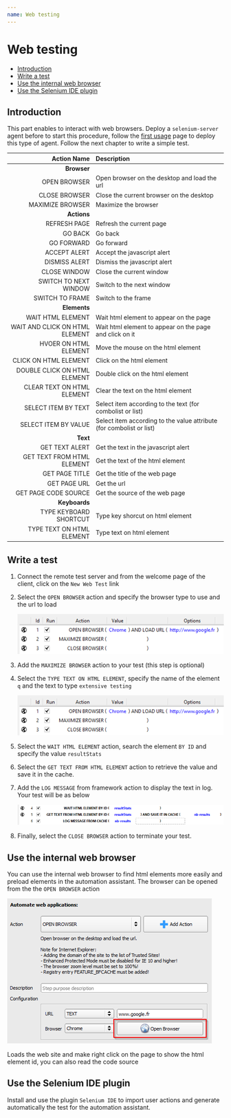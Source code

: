 ```yaml
---
name: Web testing
---
```


# Web testing

* [Introduction](web_testing#introduction)
* [Write a test](web_testing#write-a-test)
* [Use the internal web browser](web_testing#use-the-internal-web-browser)
* [Use the Selenium IDE plugin](web_testing#use-the-selenium-ide-plugin)

## Introduction

This part enables to interact with web browsers.
Deploy a `selenium-server` agent before to start this procedure, follow the [first usage](http://documentations.extensivetesting.org/docs/toolbox_deployment/first_connection) page to deploy this type of agent.
Follow the next chapter to write a simple test.

|Action Name|Description|
|-----:|:-----|
|**Browser**||
|OPEN BROWSER|Open browser on the desktop and load the url|
|CLOSE BROWSER|Close the current browser on the desktop|
|MAXIMIZE BROWSER|Maximize the browser|
|**Actions**||
|REFRESH PAGE|Refresh the current page|
|GO BACK|Go back|
|GO FORWARD|Go forward|
|ACCEPT ALERT|Accept the javascript alert|
|DISMISS ALERT|Dismiss the javascript alert|
|CLOSE WINDOW|Close the current window|
|SWITCH TO NEXT WINDOW|Switch to the next window|
|SWITCH TO FRAME|Switch to the frame|
|**Elements**||
|WAIT HTML ELEMENT|Wait html element to appear on the page|
|WAIT AND CLICK ON HTML ELEMENT|Wait html element to appear on the page and click on it|
|HVOER ON HTML ELEMENT|Move the mouse on the html element|
|CLICK ON HTML ELEMENT|Click on the html element|
|DOUBLE CLICK ON HTML ELEMENT|Double click on the html element|
|CLEAR TEXT ON HTML ELEMENT|Clear the text on the html element|
|SELECT ITEM BY TEXT|Select item according to the text (for combolist or list)|
|SELECT ITEM BY VALUE|Select item according to the value attribute (for combolist or list)|
|**Text**||
|GET TEXT ALERT|Get the text in the javascript alert|
|GET TEXT FROM HTML ELEMENT|Get the text of the html element|
|GET PAGE TITLE|Get the title of the web page|
|GET PAGE URL|Get the url|
|GET PAGE CODE SOURCE|Get the source of the web page|
|**Keyboards**||
|TYPE KEYBOARD SHORTCUT|Type key shorcut on html element|
|TYPE TEXT ON HTML ELEMENT|Type text on html element|

## Write a test

1. Connect the remote test server and from the welcome page of the client, click on the `New Web Test` link 

2. Select the `OPEN BROWSER` action and specify the browser type to use and the url to load

    ![](/docs/images/aa_web_step1.png)

3. Add the `MAXIMIZE BROWSER` action to your test (this step is optional)

4. Select the `TYPE TEXT ON HTML ELEMENT`, specify the name of the element `q` and the text to type `extensive testing`

    ![](/docs/images/aa_web_step1.png)

5. Select the `WAIT HTML ELEMENT` action, search the element `BY ID` and specify the value `resultStats`

6. Select the `GET TEXT FROM HTML ELEMENT` action to retrieve the value and save it in the cache.

7. Add the `LOG MESSAGE` from framework action to display the text in log. Your test will be as below

    ![](/docs/images/aa_web_step3.png)

9. Finally, select the `CLOSE BROWSER` action to terminate your test.

## Use the internal web browser

You can use the internal web browser to find html elements more easily and preload elements in the automation assistant.
The browser can be opened from the the `OPEN BROWSER` action

![](/docs/images/aa_web_browser.png)

Loads the web site and make right click on the page to show the html element id, you can also read the code source 

## Use the Selenium IDE plugin

Install and use the plugin `Selenium IDE` to import user actions and generate automatically the test for the automation assistant.
